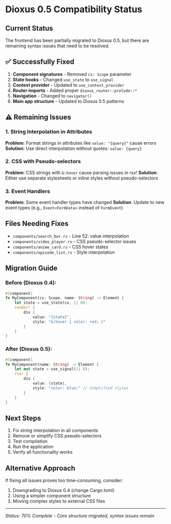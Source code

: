 # Dioxus 0.5 Compatibility Status

## Current Status
The frontend has been partially migrated to Dioxus 0.5, but there are remaining syntax issues that need to be resolved.

## ✅ Successfully Fixed
1. **Component signatures** - Removed `cx: Scope` parameter
2. **State hooks** - Changed `use_state` to `use_signal`
3. **Context provider** - Updated to `use_context_provider`
4. **Router imports** - Added proper `dioxus_router::prelude::*`
5. **Navigation** - Changed to `navigator()`
6. **Main app structure** - Updated to Dioxus 0.5 patterns

## ⚠️ Remaining Issues

### 1. String Interpolation in Attributes
**Problem**: Format strings in attributes like `value: "{query}"` cause errors
**Solution**: Use direct interpolation without quotes: `value: {query}`

### 2. CSS with Pseudo-selectors
**Problem**: CSS strings with `&:hover` cause parsing issues in rsx!
**Solution**: Either use separate stylesheets or inline styles without pseudo-selectors

### 3. Event Handlers
**Problem**: Some event handler types have changed
**Solution**: Update to new event types (e.g., `Event<FormData>` instead of `FormEvent`)

## Files Needing Fixes
- `components/search_bar.rs` - Line 52: value interpolation
- `components/video_player.rs` - CSS pseudo-selector issues
- `components/anime_card.rs` - CSS hover states
- `components/episode_list.rs` - Style interpolation

## Migration Guide

### Before (Dioxus 0.4):
```rust
#[component]
fn MyComponent(cx: Scope, name: String) -> Element {
    let state = use_state(cx, || 0);
    render! {
        div { 
            value: "{state}",
            style: "&:hover { color: red; }"
        }
    }
}
```

### After (Dioxus 0.5):
```rust
#[component]
fn MyComponent(name: String) -> Element {
    let mut state = use_signal(|| 0);
    rsx! {
        div { 
            value: {state},
            style: "color: blue;" // Simplified styles
        }
    }
}
```

## Next Steps
1. Fix string interpolation in all components
2. Remove or simplify CSS pseudo-selectors
3. Test compilation
4. Run the application
5. Verify all functionality works

## Alternative Approach
If fixing all issues proves too time-consuming, consider:
1. Downgrading to Dioxus 0.4 (change Cargo.toml)
2. Using a simpler component structure
3. Moving complex styles to external CSS files

---
*Status: 70% Complete - Core structure migrated, syntax issues remain*